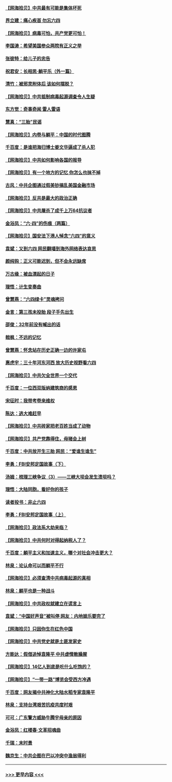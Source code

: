#### [【网海拾贝】中共最有可能是集体坏死](../pages/nsc993/n13023101.md?t=06160751) 
#### [界立建：痛心疾首 勿忘六四](../pages/nsc993/n13022339.md?t=06160751) 
#### [【网海拾贝】病毒可怕，共产党更可怕！](../pages/nsc993/n13020728.md?t=06160751) 
#### [李国涛：希望美国参众两院有正义之举](../pages/nsc993/n13020674.md?t=06160751) 
#### [张彼特：给儿子的忠告](../pages/nsc993/n13018934.md?t=06160751) 
#### [祝君安：长相思‧躺平乐（外一篇）](../pages/nsc993/n13018923.md?t=06160751) 
#### [清竹：被邪灵附体后 该如何摆脱？](../pages/nsc993/n13018877.md?t=06160751) 
#### [【网海拾贝】中共抵制病毒起源调查令人生疑](../pages/nsc993/n13017785.md?t=06160751) 
#### [东方觉：奇事奇闻 雷人雷语](../pages/nsc993/n13017577.md?t=06160751) 
#### [慧真：“三胎”民谣](../pages/nsc993/n13017394.md?t=06160751) 
#### [【网海拾贝】内卷与躺平：中国的时代图腾](../pages/nsc993/n13016128.md?t=06160751) 
#### [千百度：是谁把海归博士姜文华逼成了杀人犯](../pages/nsc993/n13015218.md?t=06160751) 
#### [【网海拾贝】中共如何影响各国的报导](../pages/nsc993/n13012599.md?t=06160751) 
#### [【网海拾贝】有一个地方的记忆 你怎么也抹不掉](../pages/nsc993/n13009802.md?t=06160751) 
#### [古风：中共企图通过假美钞搞乱美国金融市场](../pages/nsc993/n13009626.md?t=06160751) 
#### [【网海拾贝】反共是最大的政治正确](../pages/nsc993/n13007051.md?t=06160751) 
#### [【网海拾贝】中共屠杀了成千上万64抗议者](../pages/nsc993/n13002713.md?t=06160751) 
#### [金浴凤：“六·四”的伤痕（两篇）](../pages/nsc993/n13001719.md?t=06160751) 
#### [【网海拾贝】国安法下港人悼念“六四”的意义](../pages/nsc993/n13001039.md?t=06160751) 
#### [袁斌：又到六四 网民翻墙到海外网络表达哀思](../pages/nsc993/n13000995.md?t=06160751) 
#### [颜纯钩：正义可能迟到，但不会永远缺席](../pages/nsc993/n13000920.md?t=06160751) 
#### [万古缘：被血漂起的日子](../pages/nsc993/n13000914.md?t=06160751) 
#### [理悟：计生变奏曲](../pages/nsc993/n13000414.md?t=06160751) 
#### [曾慧燕：“六四绿卡”灵魂拷问](../pages/nsc993/n13000277.md?t=06160751) 
#### [金言：第三孩未投胎 段子手先出生](../pages/nsc993/n13000215.md?t=06160751) 
#### [邵俊：32年前没有喊出的话](../pages/nsc993/n13000181.md?t=06160751) 
#### [戟枫：不远的记忆](../pages/nsc993/n13000121.md?t=06160751) 
#### [曾慧燕：怀念站在历史正确一边的许家屯](../pages/nsc993/n13000073.md?t=06160751) 
#### [惠虎宇：三十年河东河西 放大历史视野看六四](../pages/nsc993/n13000018.md?t=06160751) 
#### [【网海拾贝】中共欠全世界一个交代](../pages/nsc993/n12998706.md?t=06160751) 
#### [千百度：一位西双版纳建筑商的感恩](../pages/nsc993/n12998487.md?t=06160751) 
#### [宋征时：我带考卷来维权](../pages/nsc993/n12994088.md?t=06160751) 
#### [陈达：逃大难赶早](../pages/nsc993/n12993569.md?t=06160751) 
#### [【网海拾贝】中共砖家把老百姓当成了动物](../pages/nsc993/n12993483.md?t=06160751) 
#### [【网海拾贝】共产党靠得住，母猪会上树](../pages/nsc993/n12990730.md?t=06160751) 
#### [千百度：中共放开生三胎 网民：“爱谁生谁生”](../pages/nsc993/n12990644.md?t=06160751) 
#### [李勇：FBI安邦定国故事（下）](../pages/nsc993/n12987854.md?t=06160751) 
#### [汤姆：梳理三峡争议（3）——三峡大坝会发生溃坝吗？](../pages/nsc993/n12989806.md?t=06160751) 
#### [理悟：大陆同胞，看好你的孩子](../pages/nsc993/n12989778.md?t=06160751) 
#### [读者投书：非止六四](../pages/nsc993/n12989673.md?t=06160751) 
#### [李勇：FBI安邦定国故事（上）](../pages/nsc993/n12987749.md?t=06160751) 
#### [【网海拾贝】政法系大劫来临？](../pages/nsc993/n12987596.md?t=06160751) 
#### [【网海拾贝】中共何时对得起纳税人了？](../pages/nsc993/n12985578.md?t=06160751) 
#### [千百度：躺平主义和加速主义，哪个对社会冲击更大？](../pages/nsc993/n12985512.md?t=06160751) 
#### [林泉：论认命可以而躺平不行](../pages/nsc993/n12985505.md?t=06160751) 
#### [【网海拾贝】必须查清中共病毒起源的真相](../pages/nsc993/n12984276.md?t=06160751) 
#### [林泉：躺平也是一种战斗](../pages/nsc993/n12984194.md?t=06160751) 
#### [【网海拾贝】中共政权就建立在谎言上](../pages/nsc993/n12981880.md?t=06160751) 
#### [袁斌：“中国好声音”被叫停 网友：内地娱乐要完了](../pages/nsc993/n12981826.md?t=06160751) 
#### [【网海拾贝】只因你生在红色中国](../pages/nsc993/n12979096.md?t=06160751) 
#### [【网海拾贝】中共党史就是土匪发家史](../pages/nsc993/n12976478.md?t=06160751) 
#### [方能达：假借追悼袁隆平 中共虚情散臊腥](../pages/nsc993/n12976396.md?t=06160751) 
#### [【网海拾贝】14亿人到底是吃什么吃饱的？](../pages/nsc993/n12974125.md?t=06160751) 
#### [【网海拾贝】“一带一路”博览会受西方冷遇](../pages/nsc993/n12971787.md?t=06160751) 
#### [千百度：网友揭中共神化大陆水稻专家袁隆平](../pages/nsc993/n12971733.md?t=06160751) 
#### [林泉：支持台湾艰苦抗疫共度时艰](../pages/nsc993/n12971350.md?t=06160751) 
#### [可可：广东警方威胁牛腾宇母亲的原因](../pages/nsc993/n12971100.md?t=06160751) 
#### [金浴凤：红楼春·文革招魂曲](../pages/nsc993/n12970354.md?t=06160751) 
#### [千瑞：末时景](../pages/nsc993/n12970337.md?t=06160751) 
#### [魏京生：中共企图在巴以冲突中渔翁得利](../pages/nsc993/n12970286.md?t=06160751) 

----
#### [ >>> 更早内容 <<< ](../indexes/nsc993-earlier.md)
